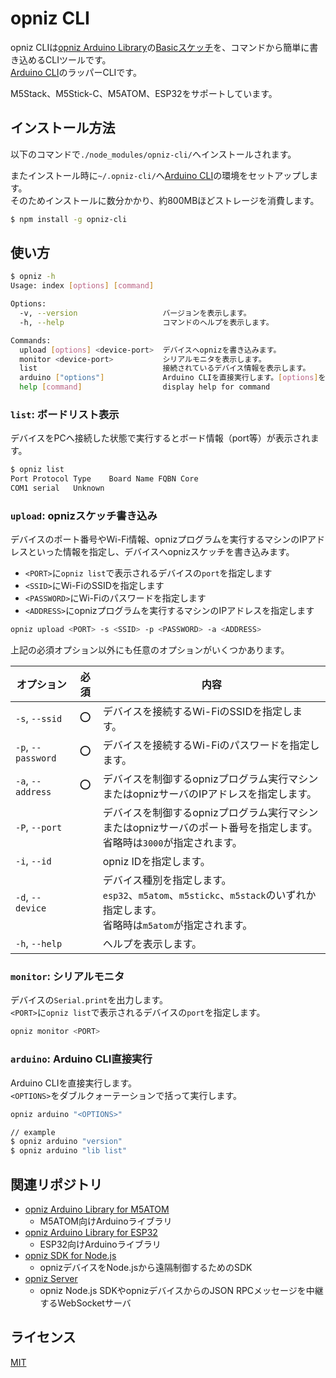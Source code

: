 # opniz CLI

opniz CLIは[opniz Arduino Library](https://github.com/miso-develop/opniz-arduino-m5atom)の[Basicスケッチ](https://github.com/miso-develop/opniz-arduino-m5atom/blob/main/examples/Basic/Basic.ino)を、コマンドから簡単に書き込めるCLIツールです。  
[Arduino CLI](https://github.com/arduino/arduino-cli)のラッパーCLIです。  

M5Stack、M5Stick-C、M5ATOM、ESP32をサポートしています。  



## インストール方法

以下のコマンドで`./node_modules/opniz-cli/`へインストールされます。  

またインストール時に`~/.opniz-cli/`へ[Arduino CLI](https://github.com/arduino/arduino-cli)の環境をセットアップします。  
そのためインストールに数分かかり、約800MBほどストレージを消費します。  

```sh
$ npm install -g opniz-cli
```



## 使い方

```sh
$ opniz -h
Usage: index [options] [command]

Options:
  -v, --version                   バージョンを表示します。
  -h, --help                      コマンドのヘルプを表示します。

Commands:
  upload [options] <device-port>  デバイスへopnizを書き込みます。
  monitor <device-port>           シリアルモニタを表示します。
  list                            接続されているデバイス情報を表示します。
  arduino ["options"]             Arduino CLIを直接実行します。[options]をダブルクォーテーションで括って実行してください。（例：opniz arduino "version"）
  help [command]                  display help for command
```

### `list`: ボードリスト表示

デバイスをPCへ接続した状態で実行するとボード情報（port等）が表示されます。

```sh
$ opniz list
Port Protocol Type    Board Name FQBN Core
COM1 serial   Unknown
```

### `upload`: opnizスケッチ書き込み

デバイスのポート番号やWi-Fi情報、opnizプログラムを実行するマシンのIPアドレスといった情報を指定し、デバイスへopnizスケッチを書き込みます。  

* `<PORT>`に`opniz list`で表示されるデバイスの`port`を指定します
* `<SSID>`にWi-FiのSSIDを指定します
* `<PASSWORD>`にWi-Fiのパスワードを指定します
* `<ADDRESS>`にopnizプログラムを実行するマシンのIPアドレスを指定します

```sh
opniz upload <PORT> -s <SSID> -p <PASSWORD> -a <ADDRESS>
```

上記の必須オプション以外にも任意のオプションがいくつかあります。

|オプション|必須|内容|
|---|:-:|---|
|`-s`, `--ssid`|⭕|デバイスを接続するWi-FiのSSIDを指定します。|
|`-p`, `--password`|⭕|デバイスを接続するWi-Fiのパスワードを指定します。|
|`-a`, `--address`|⭕|デバイスを制御するopnizプログラム実行マシンまたはopnizサーバのIPアドレスを指定します。|
|`-P`, `--port`||デバイスを制御するopnizプログラム実行マシンまたはopnizサーバのポート番号を指定します。<br>省略時は`3000`が指定されます。|
|`-i`, `--id`||opniz IDを指定します。|
|`-d`, `--device`||デバイス種別を指定します。<br>`esp32`、`m5atom`、`m5stickc`、`m5stack`のいずれか指定します。<br>省略時は`m5atom`が指定されます。|
|`-h`, `--help`||ヘルプを表示します。|

### `monitor`: シリアルモニタ

デバイスの`Serial.print`を出力します。  
`<PORT>`に`opniz list`で表示されるデバイスの`port`を指定します。  

```sh
opniz monitor <PORT>
```

### `arduino`: Arduino CLI直接実行

Arduino CLIを直接実行します。  
`<OPTIONS>`をダブルクォーテーションで括って実行します。  

```sh
opniz arduino "<OPTIONS>"
```

```sh
// example
$ opniz arduino "version"
$ opniz arduino "lib list"
```



## 関連リポジトリ

* [opniz Arduino Library for M5ATOM](https://github.com/miso-develop/opniz-arduino-m5atom)
	* M5ATOM向けArduinoライブラリ
* [opniz Arduino Library for ESP32](https://github.com/miso-develop/opniz-arduino-esp32)
	* ESP32向けArduinoライブラリ
* [opniz SDK for Node.js](https://github.com/miso-develop/opniz-sdk-nodejs)
	* opnizデバイスをNode.jsから遠隔制御するためのSDK
* [opniz Server](https://github.com/miso-develop/opniz-server)
	* opniz Node.js SDKやopnizデバイスからのJSON RPCメッセージを中継するWebSocketサーバ



## ライセンス

[MIT](./LICENSE)
